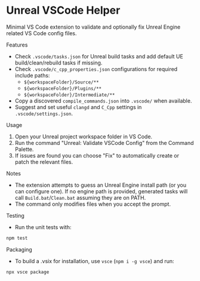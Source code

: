 # Unreal VSCode Helper

Minimal VS Code extension to validate and optionally fix Unreal Engine related VS Code config files.

Features
- Check `.vscode/tasks.json` for Unreal build tasks and add default UE build/clean/rebuild tasks if missing.
- Check `.vscode/c_cpp_properties.json` configurations for required include paths:
  - `${workspaceFolder}/Source/**`
  - `${workspaceFolder}/Plugins/**`
  - `${workspaceFolder}/Intermediate/**`
- Copy a discovered `compile_commands.json` into `.vscode/` when available.
- Suggest and set useful `clangd` and `C_Cpp` settings in `.vscode/settings.json`.

Usage
1. Open your Unreal project workspace folder in VS Code.
2. Run the command "Unreal: Validate VSCode Config" from the Command Palette.
3. If issues are found you can choose "Fix" to automatically create or patch the relevant files.

Notes
- The extension attempts to guess an Unreal Engine install path (or you can configure one). If no engine path is provided, generated tasks will call `Build.bat`/`Clean.bat` assuming they are on PATH.
- The command only modifies files when you accept the prompt.

Testing
- Run the unit tests with:

```powershell
npm test
```

Packaging
- To build a .vsix for installation, use `vsce` (`npm i -g vsce`) and run:

```powershell
npx vsce package
```

